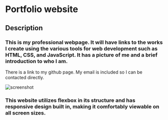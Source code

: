 # Portfolio website

## Description
### This is my professional webpage.  It will have links to the works I create using the various tools for web development such as HTML, CSS, and JavaScript.  It has a picture of me and a brief introduction to who I am. 

There is a link to my github page.  My email is included so I can be contacted directly.

![screenshot](https://github.com/jdettelback/portfolio/raw/main/portfolioscreenshot.png)

### This website utilizes flexbox in its structure and has responsive design built in, making it comfortably viewable on all screen sizes.
